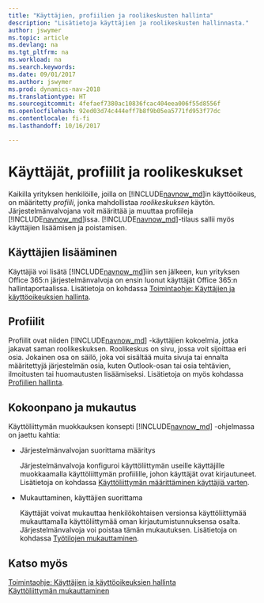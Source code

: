 ```yaml
---
title: "Käyttäjien, profiilien ja roolikeskusten hallinta"
description: "Lisätietoja käyttäjien ja roolikeskusten hallinnasta."
author: jswymer
ms.topic: article
ms.devlang: na
ms.tgt_pltfrm: na
ms.workload: na
ms.search.keywords: 
ms.date: 09/01/2017
ms.author: jswymer
ms.prod: dynamics-nav-2018
ms.translationtype: HT
ms.sourcegitcommit: 4fefaef7380ac10836fcac404eea006f55d8556f
ms.openlocfilehash: 92ed03d74c444eff7b8f9b05ea5771fd953f77dc
ms.contentlocale: fi-fi
ms.lasthandoff: 10/16/2017

---
```

# <a name="users-profiles-and-role-centers"></a>Käyttäjät, profiilit ja roolikeskukset
Kaikilla yrityksen henkilöille, joilla on [!INCLUDE[navnow_md](includes/navnow_md.md)]in käyttöoikeus, on määritetty *profiili*, jonka mahdollistaa *roolikeskuksen* käytön. Järjestelmänvalvojana voit määrittää ja muuttaa profiileja [!INCLUDE[navnow_md](includes/navnow_md.md)]issa. [!INCLUDE[navnow_md](includes/navnow_md.md)]-tilaus sallii myös käyttäjien lisäämisen ja poistamisen.  

## <a name="adding-users"></a>Käyttäjien lisääminen
Käyttäjiä voi lisätä [!INCLUDE[navnow_md](includes/navnow_md.md)]iin sen jälkeen, kun yrityksen Office 365:n järjestelmänvalvoja on ensin luonut käyttäjät Office 365:n hallintaportaalissa. Lisätietoja on kohdassa [Toimintaohje: Käyttäjien ja käyttöoikeuksien hallinta](ui-how-users-permissions.md).  

## <a name="profiles"></a>Profiilit
Profiilit ovat niiden [!INCLUDE[navnow_md](includes/navnow_md.md)] -käyttäjien kokoelmia, jotka jakavat saman roolikeskuksen. Roolikeskus on sivu, jossa voit sijoittaa eri osia. Jokainen osa on säilö, joka voi sisältää muita sivuja tai ennalta määritettyjä järjestelmän osia, kuten Outlook-osan tai osia tehtävien, ilmoitusten tai huomautusten lisäämiseksi. Lisätietoja on myös kohdassa [Profiilien hallinta](admin-profiles.md).

## <a name="configuration-and-personalization"></a>Kokoonpano ja mukautus
Käyttöliittymän muokkauksen konsepti [!INCLUDE[navnow_md](includes/navnow_md.md)] -ohjelmassa on jaettu kahtia:  

-   Järjestelmänvalvojan suorittama määritys  

    Järjestelmänvalvoja konfiguroi käyttöliittymän useille käyttäjille muokkaamalla käyttöliittymän profiilille, johon käyttäjät ovat kirjautuneet. Lisätietoja on kohdassa [Käyttöliittymän määrittäminen käyttäjiä varten](admin-configure-user-interface.md). 

-   Mukauttaminen, käyttäjien suorittama  

    Käyttäjät voivat mukauttaa henkilökohtaisen versionsa käyttöliittymää mukauttamalla käyttöliittymää oman kirjautumistunnuksensa osalta. Järjestelmänvalvoja voi poistaa tämän mukautuksen. Lisätietoja on kohdassa [Työtilojen mukauttaminen](ui-personalization-overview.md). 

## <a name="see-also"></a>Katso myös  
[Toimintaohje: Käyttäjien ja käyttöoikeuksien hallinta](ui-how-users-permissions.md)  
[Käyttöliittymän mukauttaminen](ui-customizing-overview.md)   
<!-- [Security Overview](../Security%20Overview.md)-->

